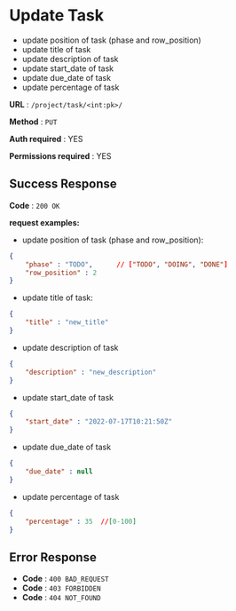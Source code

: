 # Update Task

* update position of task (phase and row_position)
* update title of task
* update description of task
* update start_date of task
* update due_date of task
* update percentage of task

**URL** : `/project/task/<int:pk>/`

**Method** : `PUT`

**Auth required** : YES

**Permissions required** : YES

## Success Response

**Code** : `200 OK`

**request examples:**

* update position of task (phase and row_position):

```json
{
    "phase" : "TODO",      // ["TODO", "DOING", "DONE"]
    "row_position" : 2
}
```

* update title of task:
```json
{
    "title" : "new_title"
}
```

* update description of task
```json
{
    "description" : "new_description"
}
```

* update start_date of task
```json
{
    "start_date" : "2022-07-17T10:21:50Z"
}
```

* update due_date of task
```json
{
    "due_date" : null
}
```

* update percentage of task
```json
{
    "percentage" : 35  //[0-100]
}
```

## Error Response

* **Code** : `400 BAD_REQUEST`
* **Code** : `403 FORBIDDEN`
* **Code** : `404 NOT_FOUND`
